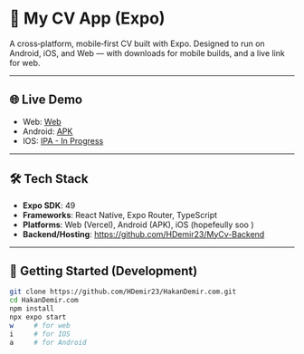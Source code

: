 # 🚀 My CV App (Expo)

A cross‑platform, mobile‑first CV built with Expo. Designed to run on Android, iOS, and Web — with downloads for mobile builds, and a live link for web.

---

## 🌐 Live Demo
- Web: [Web](https://www.hakandemir.com.tr)
- Android: [APK](https://expo.dev/artifacts/eas/t27g6ZaRyz35e161yyS5bs.apk)
- IOS: [IPA - In Progress ]()
---

## 🛠️ Tech Stack
- **Expo SDK**: 49  
- **Frameworks**: React Native, Expo Router, TypeScript  
- **Platforms**: Web (Vercel), Android (APK), iOS (hopefeully soo )  
- **Backend/Hosting**: https://github.com/HDemir23/MyCv-Backend

---

## 🚀 Getting Started (Development)
```bash
git clone https://github.com/HDemir23/HakanDemir.com.git
cd HakanDemir.com
npm install
npx expo start
w     # for web
i     # for IOS
a     # for Android
